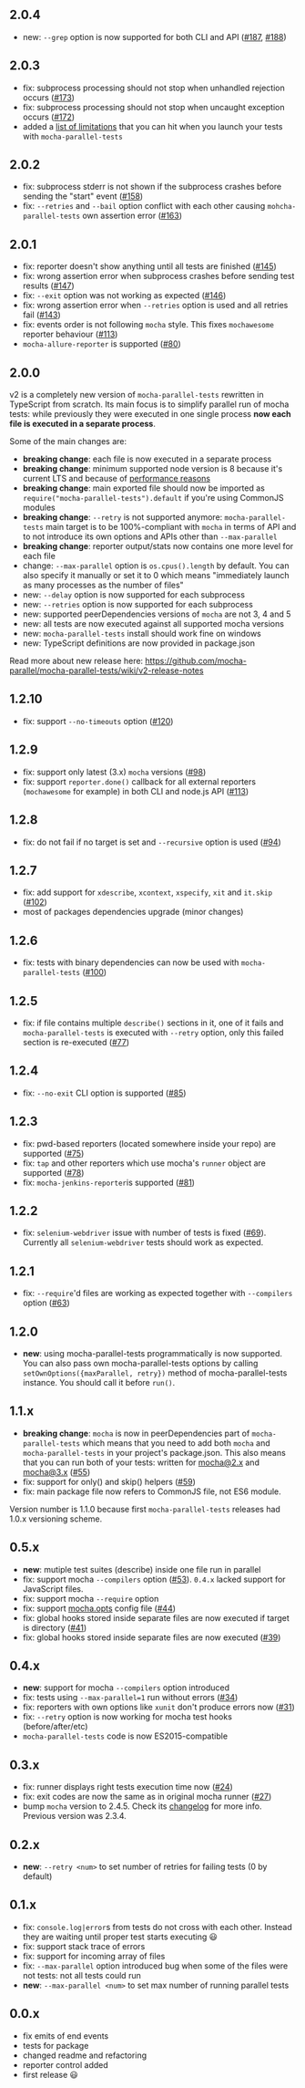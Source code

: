 ## 2.0.4

 * new: `--grep` option is now supported for both CLI and API ([#187](https://github.com/mocha-parallel/mocha-parallel-tests/pull/187), [#188](https://github.com/mocha-parallel/mocha-parallel-tests/pull/188))

## 2.0.3

 * fix: subprocess processing should not stop when unhandled rejection occurs ([#173](https://github.com/mocha-parallel/mocha-parallel-tests/issues/173))
 * fix: subprocess processing should not stop when uncaught exception occurs ([#172](https://github.com/mocha-parallel/mocha-parallel-tests/issues/172))
 * added a [list of limitations](https://github.com/mocha-parallel/mocha-parallel-tests/wiki/Limitations) that you can hit when you launch your tests with `mocha-parallel-tests`

## 2.0.2

 * fix: subprocess stderr is not shown if the subprocess crashes before sending the "start" event ([#158](https://github.com/mocha-parallel/mocha-parallel-tests/issues/158))
 * fix: `--retries` and `--bail` option conflict with each other causing `mohcha-parallel-tests` own assertion error ([#163](https://github.com/mocha-parallel/mocha-parallel-tests/issues/163))

## 2.0.1

 * fix: reporter doesn't show anything until all tests are finished ([#145](https://github.com/mocha-parallel/mocha-parallel-tests/issues/145))
 * fix: wrong assertion error when subprocess crashes before sending test results ([#147](https://github.com/mocha-parallel/mocha-parallel-tests/issues/147))
 * fix: `--exit` option was not working as expected ([#146](https://github.com/mocha-parallel/mocha-parallel-tests/issues/146))
 * fix: wrong assertion error when `--retries` option is used and all retries fail ([#143](https://github.com/mocha-parallel/mocha-parallel-tests/issues/143))
 * fix: events order is not following `mocha` style. This fixes `mochawesome` reporter behaviour ([#113](https://github.com/mocha-parallel/mocha-parallel-tests/issues/113))
 * `mocha-allure-reporter` is supported ([#80](https://github.com/mocha-parallel/mocha-parallel-tests/issues/80))

## 2.0.0

v2 is a completely new version of `mocha-parallel-tests` rewritten in TypeScript from scratch. Its main focus is to simplify parallel run of mocha tests: while previously they were executed in one single process **now each file is executed in a separate process**.

Some of the main changes are:

 * **breaking change**: each file is now executed in a separate process
 * **breaking change**: minimum supported node version is 8 because it's current LTS and because of [performance reasons](https://blog.risingstack.com/important-features-fixes-node-js-version-8/)
 * **breaking change**: main exported file should now be imported as `require("mocha-parallel-tests").default` if you're using CommonJS modules
 * **breaking change**: `--retry` is not supported anymore: `mocha-parallel-tests` main target is to be 100%-compliant with `mocha` in terms of API and to not introduce its own options and APIs other than `--max-parallel`
 * **breaking change**: reporter output/stats now contains one more level for each file
 * change: `--max-parallel` option is `os.cpus().length` by default. You can also specify it manually or set it to 0 which means "immediately launch as many processes as the number of files"
 * new: `--delay` option is now supported for each subprocess
 * new: `--retries` option is now supported for each subprocess
 * new: supported peerDependencies versions of `mocha` are not 3, 4 and 5
 * new: all tests are now executed against all supported mocha versions
 * new: `mocha-parallel-tests` install should work fine on windows
 * new: TypeScript definitions are now provided in package.json

Read more about new release here: https://github.com/mocha-parallel/mocha-parallel-tests/wiki/v2-release-notes

## 1.2.10

 * fix: support `--no-timeouts` option ([#120](https://github.com/mocha-parallel/mocha-parallel-tests/issues/120))

## 1.2.9

 * fix: support only latest (3.x) `mocha` versions ([#98](https://github.com/mocha-parallel/mocha-parallel-tests/issues/98))
 * fix: support `reporter.done()` callback for all external reporters (`mochawesome` for example) in both CLI and node.js API ([#113](https://github.com/mocha-parallel/mocha-parallel-tests/issues/113))

## 1.2.8

 * fix: do not fail if no target is set and `--recursive` option is used ([#94](https://github.com/mocha-parallel/mocha-parallel-tests/issues/94))

## 1.2.7

 * fix: add support for `xdescribe`, `xcontext`, `xspecify`, `xit` and `it.skip` ([#102](https://github.com/mocha-parallel/mocha-parallel-tests/issues/102))
 * most of packages dependencies upgrade (minor changes)

## 1.2.6

 * fix: tests with binary dependencies can now be used with `mocha-parallel-tests` ([#100](https://github.com/mocha-parallel/mocha-parallel-tests/issues/100))

## 1.2.5

 * fix: if file contains multiple `describe()` sections in it, one of it fails and `mocha-parallel-tests` is executed with `--retry` option, only this failed section is re-executed ([#77](https://github.com/mocha-parallel/mocha-parallel-tests/issues/77))

## 1.2.4

 * fix: `--no-exit` CLI option is supported ([#85](https://github.com/mocha-parallel/mocha-parallel-tests/issues/85))

## 1.2.3

 * fix: pwd-based reporters (located somewhere inside your repo) are supported ([#75](https://github.com/mocha-parallel/mocha-parallel-tests/issues/75))
 * fix: `tap` and other reporters which use mocha's `runner` object are supported ([#78](https://github.com/mocha-parallel/mocha-parallel-tests/issues/78))
 * fix: `mocha-jenkins-reporter`is supported ([#81](https://github.com/mocha-parallel/mocha-parallel-tests/issues/81))

## 1.2.2

 * fix: `selenium-webdriver` issue with number of tests is fixed ([#69](https://github.com/mocha-parallel/mocha-parallel-tests/issues/69)). Currently all `selenium-webdriver` tests should work as expected.

## 1.2.1

 * fix: `--require`'d files are working as expected together with `--compilers` option ([#63](https://github.com/mocha-parallel/mocha-parallel-tests/issues/63))

## 1.2.0

 * **new**: using mocha-parallel-tests programmatically is now supported. You can also pass own mocha-parallel-tests options by calling `setOwnOptions({maxParallel, retry})` method of mocha-parallel-tests instance. You should call it before `run()`.

## 1.1.x

 * **breaking change**: `mocha` is now in peerDependencies part of `mocha-parallel-tests` which means that you need to add both `mocha` and `mocha-parallel-tests` in your project's package.json. This also means that you can run both of your tests: written for mocha@2.x and mocha@3.x ([#55](https://github.com/mocha-parallel/mocha-parallel-tests/issues/55))
 * fix: support for only() and skip() helpers ([#59](https://github.com/mocha-parallel/mocha-parallel-tests/issues/59))
 * fix: main package file now refers to CommonJS file, not ES6 module.

Version number is 1.1.0 because first `mocha-parallel-tests` releases had 1.0.x versioning scheme.

## 0.5.x

 * **new**: mutiple test suites (describe) inside one file run in parallel
 * fix: support mocha `--compilers` option ([#53](https://github.com/mocha-parallel/mocha-parallel-tests/issues/53)). `0.4.x` lacked support for JavaScript files.
 * fix: support mocha `--require` option
 * fix: support [mocha.opts](https://mochajs.org/#mochaopts) config file ([#44](https://github.com/mocha-parallel/mocha-parallel-tests/issues/44))
 * fix: global hooks stored inside separate files are now executed if target is directory ([#41](https://github.com/mocha-parallel/mocha-parallel-tests/issues/41))
 * fix: global hooks stored inside separate files are now executed ([#39](https://github.com/mocha-parallel/mocha-parallel-tests/issues/39))

## 0.4.x

 * **new**: support for mocha `--compilers` option introduced
 * fix: tests using `--max-parallel=1` run without errors ([#34](https://github.com/mocha-parallel/mocha-parallel-tests/issues/34))
 * fix: reporters with own options like `xunit` don't produce errors now ([#31](https://github.com/mocha-parallel/mocha-parallel-tests/issues/31))
 * fix: `--retry` option is now working for mocha test hooks (before/after/etc)
 * `mocha-parallel-tests` code is now ES2015-compatible

## 0.3.x

 * fix: runner displays right tests execution time now ([#24](https://github.com/mocha-parallel/mocha-parallel-tests/issues/24))
 * fix: exit codes are now the same as in original mocha runner ([#27](https://github.com/mocha-parallel/mocha-parallel-tests/issues/27))
 * bump `mocha` version to 2.4.5. Check its [changelog](https://github.com/mochajs/mocha/blob/master/CHANGELOG.md) for more info. Previous version was 2.3.4.

## 0.2.x

 * **new**: `--retry <num>` to set number of retries for failing tests (0 by default)

## 0.1.x

 * fix: `console.log|error`s from tests do not cross with each other. Instead they are waiting until proper test starts executing :smiley:
 * fix: support stack trace of errors
 * fix: support for incoming array of files
 * fix: `--max-parallel` option introduced bug when some of the files were not tests: not all tests could run
 * **new**: `--max-parallel <num>` to set max number of running parallel tests

## 0.0.x

 * fix emits of end events
 * tests for package
 * changed readme and refactoring
 * reporter control added
 * first release :smiley:
